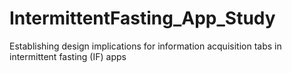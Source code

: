 # IntermittentFasting_App_Study
Establishing design implications for information acquisition tabs in intermittent fasting (IF) apps
